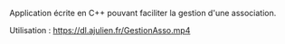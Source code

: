 Application écrite en C++ pouvant faciliter la gestion d'une association.

Utilisation : https://dl.ajulien.fr/GestionAsso.mp4
